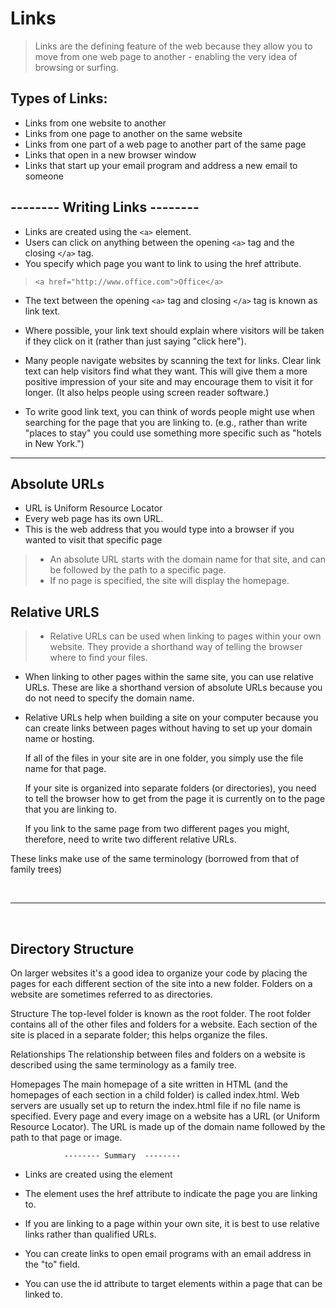 # Links

> Links are the defining feature of the web because they allow you to move from one web page to another - enabling the very idea of browsing or surfing. 

## Types of Links:
- Links from one website to another
- Links from one page to another on the same website
- Links from one part of a web page to another part of the same page
- Links that open in a new browser window
- Links that start up your email program and address a new email to someone


## -------- Writing Links  -------- 
- Links are created using the `<a>` element. 
- Users can click on anything between the opening `<a>` tag and the closing `</a>` tag.
- You specify which page you want to link to using the href attribute.
    
> `<a href="http://www.office.com">Office</a>`

- The text between the opening `<a>` tag and closing `</a>` tag is known as link text. 
- Where possible, your link text should explain where visitors will be taken if they click on it (rather than just saying "click here").

- Many people navigate websites by scanning the text for links. Clear link text can help visitors find what they want. This will give them a more positive impression of your site and may encourage them to visit it for longer. (It also helps people using screen reader software.)

- To write good link text, you can think of words people might use when searching for the page that you are linking to.
(e.g., rather than write "places to stay" you could use something more specific such as "hotels in New York.")

---

## Absolute URLs
- URL is Uniform Resource Locator
- Every web page has its own URL.
- This is the web address that you would type into a browser if you wanted
to visit that specific page 
>- An absolute URL starts with the domain name for that site, and can be followed by the path to a specific page. 
>- If no page is specified, the site will display the homepage.

## Relative URLS 
>- Relative URLs can be used when linking to pages within your own website. They provide a shorthand way of telling the browser where to
find your files.

- When linking to other pages within the same site, you can use relative URLs. These are like a shorthand version of absolute URLs because you do not need to specify the domain name.

- Relative URLs help when building a site on your computer because
you can create links between pages without having to set up
your domain name or hosting.

    If all of the files in your site are in one folder, you simply use the
file name for that page.

    If your site is organized into separate folders (or directories),
you need to tell the browser how to get from the page it is
currently on to the page that you are linking to.

    If you link to the same page from two different pages you might,
therefore, need to write two different relative URLs.

These links make use of the same terminology (borrowed from that of family trees)

<br>

***

<br>

## Directory Structure

On larger websites it's a good idea to organize your code by placing the
pages for each different section of the site into a new folder. Folders on a
website are sometimes referred to as directories.

Structure
    The top-level folder is known as the root folder. The root folder
contains all of the other files and folders for a website. Each section
of the site is placed in a separate folder; this helps organize the files.

Relationships
    The relationship between files and folders on a website
is described using the same terminology as a family tree.

Homepages
    The main homepage of a site written in HTML (and the
homepages of each section in a child folder) is called index.html.
Web servers are usually set up to return the index.html file if no
file name is specified.
    Every page and every image on a website has a URL (or Uniform
Resource Locator). The URL is made up of the domain name
followed by the path to that page or image.

                -------- Summary  -------- 
- Links are created using the <a> element

- The <a> element uses the href attribute to indicate
the page you are linking to. 

- If you are linking to a page within your own site, it is
best to use relative links rather than qualified URLs.

- You can create links to open email programs with an
email address in the "to" field.

- You can use the id attribute to target elements within
a page that can be linked to.

